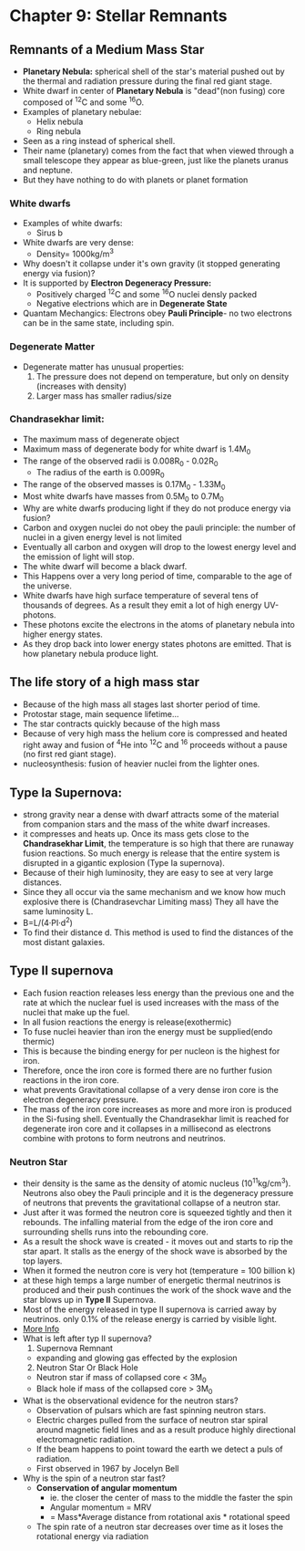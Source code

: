 # Chapter 9: Stellar Remnants

## Remnants of a Medium Mass Star
- __Planetary Nebula:__ spherical shell of the star's material pushed out by the thermal and radiation pressure during the final red giant stage.
- White dwarf in center of __Planetary Nebula__ is "dead"(non fusing) core composed of <sup>12</sup>C and some <sup>16</sup>O.
- Examples of planetary nebulae:
  - Helix nebula
  - Ring nebula
- Seen as a ring instead of spherical shell.
- Their name (planetary) comes from the fact that when viewed through a small telescope they appear as blue-green, just like the planets uranus and neptune.
- But they have nothing to do with planets or planet formation

### White dwarfs
- Examples of white dwarfs:
  - Sirus b
- White dwarfs are very dense:
  - Density= 1000kg/m<sup>3</sup>
- Why doesn't it collapse under it's own gravity (it stopped generating energy via fusion)?
- It is supported by __Electron Degeneracy Pressure:__
  - Positively charged <sup>12</sup>C and some <sup>16</sup>O nuclei densly packed
  - Negative electrions which are in __Degenerate State__
- Quantam Mechangics: Electrons obey __Pauli Principle__- no two electrons can be in the same state, including spin.

### Degenerate Matter
- Degenerate matter has unusual properties:
  1. The pressure does not depend on temperature, but only on density (increases with density)
  2. Larger mass has smaller radius/size

### Chandrasekhar limit:
- The maximum mass of degenerate object
- Maximum mass of degenerate body for white dwarf is 1.4M<sub>0</sub>
- The range of the observed radii is 0.008R<sub>0</sub> - 0.02R<sub>0</sub>
  - The radius of the earth is 0.009R<sub>0</sub>
- The range of the observed masses is 0.17M<sub>0</sub> - 1.33M<sub>0</sub>
- Most white dwarfs have masses from 0.5M<sub>0</sub> to 0.7M<sub>0</sub>
- Why are white dwarfs producing light if they do not produce energy via fusion?
- Carbon and oxygen nuclei do not obey the pauli principle: the number of nuclei in a given energy level is not limited
- Eventually all carbon and oxygen will drop to the lowest energy level and the emission of light will stop.
- The white dwarf will become a black dwarf.
- This Happens over a very long period of time, comparable to the age of the universe.
- White dwarfs have high surface temperature of several tens of thousands of degrees. As a result they emit a lot of high energy UV-photons.
- These photons excite the electrons in the atoms of planetary nebula into higher energy states.
- As they drop back into lower energy states photons are emitted. That is how planetary nebula produce light.

## The life story of a high mass star
- Because of the high mass all stages last shorter period of time.
- Protostar stage, main sequence lifetime...
- The star contracts quickly because of the high mass
- Because of very high mass the helium core is compressed and heated right away and fusion of <sup>4</sup>He into <sup>12</sup>C and <sup>16</sup> proceeds without a pause (no first red giant stage).
- nucleosynthesis: fusion of heavier nuclei from the lighter ones.

## Type Ia Supernova:
- strong gravity near a dense with dwarf attracts some of the material from companion stars and the mass of the white dwarf increases.
- it compresses and heats up. Once its mass gets close to the __Chandrasekhar Limit__, the temperature is so high that there are runaway fusion reactions. So much energy is release that the entire system is disrupted in a gigantic explosion (Type Ia supernova).
- Because of their high luminosity, they are easy to see at very large distances.
- Since they all occur via the same mechanism  and we know how much explosive there is (Chandrasevchar Limiting mass) They all have the same luminosity L.
- B=L/(4·PI·d<sup>2</sup>)
- To find their distance d. This method is used to find the distances of the most distant galaxies.

## Type II supernova
- Each fusion reaction releases less energy than the previous one and the rate at which the nuclear fuel is used increases with the mass of the nuclei that make up the fuel.
- In all fusion reactions the energy is release(exothermic)
- To fuse nuclei heavier than iron the energy must be supplied(endo thermic)
- This is because the binding energy for per nucleon is the highest for iron.
- Therefore, once the iron core is formed there are no further fusion reactions in the iron core.
- what prevents Gravitational collapse of a very dense iron core is the electron degeneracy pressure.
- The mass of the iron core increases as more and more iron is produced in the Si-fusing shell. Eventually the Chandrasekhar limit is reached for degenerate iron core and it collapses in a millisecond as electrons combine with protons to form neutrons and neutrinos.

### Neutron Star
- their density is the same as the density of atomic nucleus (10<sup>11</sup>kg/cm<sup>3</sup>). Neutrons also obey the Pauli principle and it is the degeneracy pressure of neutrons that prevents the gravitational collapse of a neutron star.
- Just after it was formed the neutron core is squeezed tightly and then it rebounds. The infalling material from the edge of the iron core and surrounding shells runs into the rebounding core.
- As a result the shock wave is created - it moves out and starts to rip the star apart. It stalls as the energy of the shock wave is absorbed by the top layers.
- When it formed the neutron core is very hot (temperature =  100 billion k)
- at these high temps a large number of energetic thermal neutrinos is produced and their push continues the work of the shock wave and the star blows up in __Type II__ Supernova.
- Most of the energy released in type II supernova is carried away by neutrinos. only 0.1% of the release energy is carried by visible light.
- [More Info](https://www.space.com/22180-neutron-stars.html)
- What is left after typ II supernova?
  1. Supernova Remnant
    - expanding and glowing gas effected by the explosion
  2. Neutron Star Or Black Hole
    - Neutron star if mass of collapsed core < 3M<sub>0</sub>
    - Black hole if mass of the collapsed core > 3M<sub>0</sub>
- What is the observational evidence for the neutron stars?
  - Observation of pulsars which are fast spinning neutron stars.
  - Electric charges pulled from the surface of neutron star spiral around magnetic field lines and as a result produce highly directional electromagnetic radiation.
  - If the beam happens to point toward the earth we detect a puls of radiation.
  - First observed in 1967 by Jocelyn Bell
- Why is the spin of a neutron star fast?
  - __Conservation of angular momentum__
    - ie. the closer the center of mass to the middle the faster the spin
    - Angular momentum = MRV
    - = Mass*Average distance from rotational axis * rotational speed
  - The spin rate of a neutron star decreases over time as it loses the rotational energy via radiation
